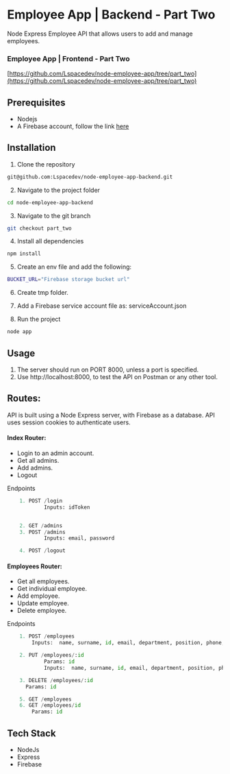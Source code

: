 # Employee App | Backend - Part Two

Node Express Employee API that allows users to add and manage employees.

### Employee App | Frontend - Part Two

[https://github.com/Lspacedev/node-employee-app/tree/part_two](https://github.com/Lspacedev/node-employee-app/tree/part_two)

## Prerequisites

- Nodejs
- A Firebase account, follow the link [here](https://firebase.google.com/)

## Installation

1. Clone the repository

```bash
git@github.com:Lspacedev/node-employee-app-backend.git
```

2. Navigate to the project folder

```bash
cd node-employee-app-backend
```

3. Navigate to the git branch

```bash
git checkout part_two
```

4.  Install all dependencies

```bash
npm install
```

5. Create an env file and add the following:

```bash
BUCKET_URL="Firebase storage bucket url"

```

6. Create tmp folder.

7. Add a Firebase service account file as: serviceAccount.json

8. Run the project

```bash
node app
```

## Usage

1. The server should run on PORT 8000, unless a port is specified.
2. Use http://localhost:8000, to test the API on Postman or any other tool.

## Routes:

API is built using a Node Express server, with Firebase as a database.
API uses session cookies to authenticate users.

#### Index Router:

- Login to an admin account.
- Get all admins.
- Add admins.
- Logout

Endpoints

```python
    1. POST /login
            Inputs: idToken


    2. GET /admins
    3. POST /admins
            Inputs: email, password

    4. POST /logout

```

#### Employees Router:

- Get all employees.
- Get individual employee.
- Add employee.
- Update employee.
- Delete employee.

Endpoints

```python
    1. POST /employees
        Inputs:  name, surname, id, email, department, position, phone, date, pic

    2. PUT /employees/:id
            Params: id
            Inputs:  name, surname, id, email, department, position, phone, date, pic

    3. DELETE /employees/:id
      Params: id

    5. GET /employees
    6. GET /employees/id
        Params: id
```

## Tech Stack

- NodeJs
- Express
- Firebase
